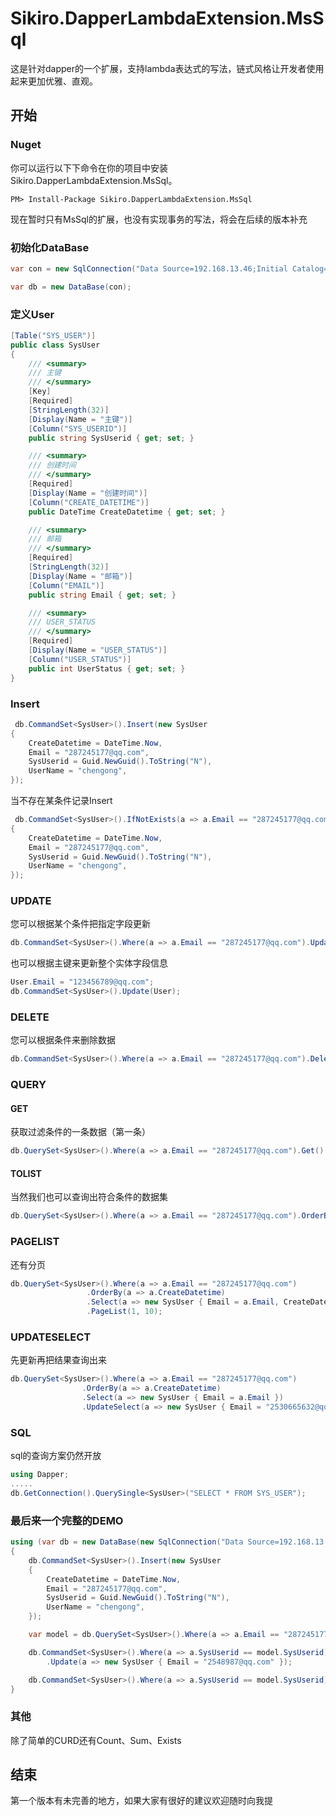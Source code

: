 # Sikiro.DapperLambdaExtension.MsSql
这是针对dapper的一个扩展，支持lambda表达式的写法，链式风格让开发者使用起来更加优雅、直观。

## 开始

### Nuget

你可以运行以下下命令在你的项目中安装 Sikiro.DapperLambdaExtension.MsSql。

```
PM> Install-Package Sikiro.DapperLambdaExtension.MsSql
```

现在暂时只有MsSql的扩展，也没有实现事务的写法，将会在后续的版本补充

### 初始化DataBase

```c#
var con = new SqlConnection("Data Source=192.168.13.46;Initial Catalog=SkyChen;Persist Security Info=True;User ID=sa;Password=123456789");

var db = new DataBase(con);
```

### 定义User
```c#
[Table("SYS_USER")]
public class SysUser
{
    /// <summary>
    /// 主键
    /// </summary>    
    [Key]
    [Required]
    [StringLength(32)]
    [Display(Name = "主键")]
    [Column("SYS_USERID")]
    public string SysUserid { get; set; }

    /// <summary>
    /// 创建时间
    /// </summary>    
    [Required]
    [Display(Name = "创建时间")]
    [Column("CREATE_DATETIME")]
    public DateTime CreateDatetime { get; set; }

    /// <summary>
    /// 邮箱
    /// </summary>    
    [Required]
    [StringLength(32)]
    [Display(Name = "邮箱")]
    [Column("EMAIL")]
    public string Email { get; set; }

    /// <summary>
    /// USER_STATUS
    /// </summary>    
    [Required]
    [Display(Name = "USER_STATUS")]
    [Column("USER_STATUS")]
    public int UserStatus { get; set; }
}
```

### Insert
```c#
 db.CommandSet<SysUser>().Insert(new SysUser
{
    CreateDatetime = DateTime.Now,
    Email = "287245177@qq.com",
    SysUserid = Guid.NewGuid().ToString("N"),
    UserName = "chengong",
});
```
当不存在某条件记录Insert
```c#
 db.CommandSet<SysUser>().IfNotExists(a => a.Email == "287245177@qq.com").Insert(new SysUser
{
    CreateDatetime = DateTime.Now,
    Email = "287245177@qq.com",
    SysUserid = Guid.NewGuid().ToString("N"),
    UserName = "chengong",
});
```

### UPDATE
您可以根据某个条件把指定字段更新
```c#
db.CommandSet<SysUser>().Where(a => a.Email == "287245177@qq.com").Update(a => new SysUser { Email = "123456789@qq.com" });
```

也可以根据主键来更新整个实体字段信息
```c#
User.Email = "123456789@qq.com";
db.CommandSet<SysUser>().Update(User);
```

### DELETE
您可以根据条件来删除数据
```c#
db.CommandSet<SysUser>().Where(a => a.Email == "287245177@qq.com").Delete()
```

### QUERY

#### GET
获取过滤条件的一条数据（第一条）
```c#
db.QuerySet<SysUser>().Where(a => a.Email == "287245177@qq.com").Get()
```
#### TOLIST
当然我们也可以查询出符合条件的数据集
```c#
db.QuerySet<SysUser>().Where(a => a.Email == "287245177@qq.com").OrderBy(b => b.Email).Top(10).Select(a => a.Email).ToList();
```
### PAGELIST
还有分页
```c#
db.QuerySet<SysUser>().Where(a => a.Email == "287245177@qq.com")
                 .OrderBy(a => a.CreateDatetime)
                 .Select(a => new SysUser { Email = a.Email, CreateDatetime = a.CreateDatetime, SysUserid = a.SysUserid })
                 .PageList(1, 10);
```
### UPDATESELECT
先更新再把结果查询出来
```c#
db.QuerySet<SysUser>().Where(a => a.Email == "287245177@qq.com")
                .OrderBy(a => a.CreateDatetime)
                .Select(a => new SysUser { Email = a.Email })
                .UpdateSelect(a => new SysUser { Email = "2530665632@qq.com" });
```

### SQL
sql的查询方案仍然开放

```c#
using Dapper;
.....
db.GetConnection().QuerySingle<SysUser>("SELECT * FROM SYS_USER");
```

### 最后来一个完整的DEMO

```c#
using (var db = new DataBase(new SqlConnection("Data Source=192.168.13.46;Initial Catalog=SkyChen;Persist Security Info=True;User ID=sa;Password=123456789")))
{
    db.CommandSet<SysUser>().Insert(new SysUser
    {
        CreateDatetime = DateTime.Now,
        Email = "287245177@qq.com",
        SysUserid = Guid.NewGuid().ToString("N"),
        UserName = "chengong",
    });

    var model = db.QuerySet<SysUser>().Where(a => a.Email == "287245177@qq.com").Get();

    db.CommandSet<SysUser>().Where(a => a.SysUserid == model.SysUserid)
        .Update(a => new SysUser { Email = "2548987@qq.com" });

    db.CommandSet<SysUser>().Where(a => a.SysUserid == model.SysUserid).Delete();
}
```

### 其他
除了简单的CURD还有Count、Sum、Exists

## 结束
第一个版本有未完善的地方，如果大家有很好的建议欢迎随时向我提

